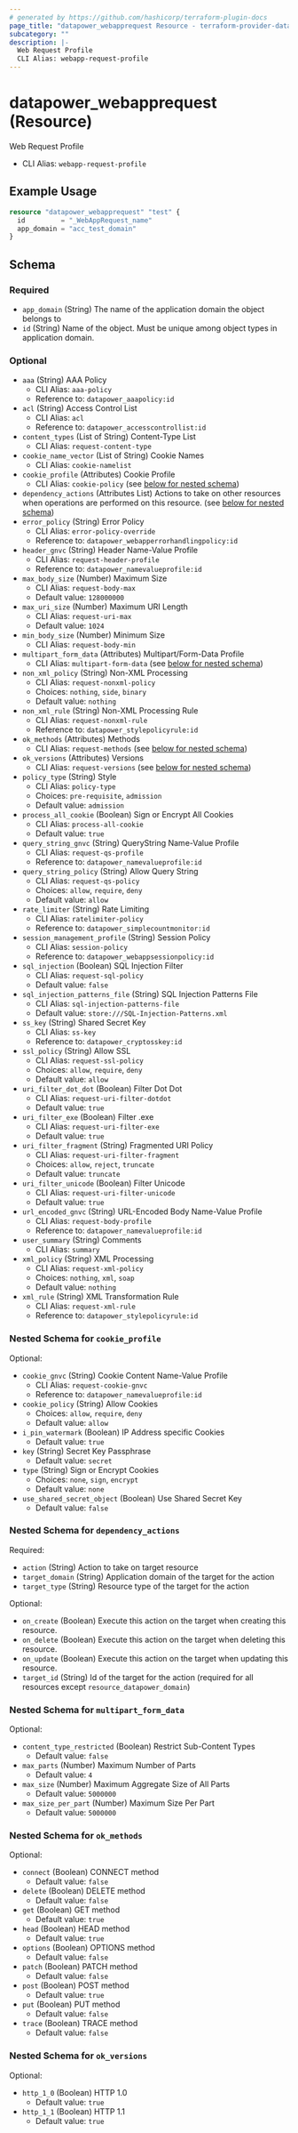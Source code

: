 ```yaml
---
# generated by https://github.com/hashicorp/terraform-plugin-docs
page_title: "datapower_webapprequest Resource - terraform-provider-datapower"
subcategory: ""
description: |-
  Web Request Profile
  CLI Alias: webapp-request-profile
---
```


# datapower_webapprequest (Resource)

Web Request Profile
  - CLI Alias: `webapp-request-profile`

## Example Usage

```terraform
resource "datapower_webapprequest" "test" {
  id         = "_WebAppRequest_name"
  app_domain = "acc_test_domain"
}
```

<!-- schema generated by tfplugindocs -->
## Schema

### Required

- `app_domain` (String) The name of the application domain the object belongs to
- `id` (String) Name of the object. Must be unique among object types in application domain.

### Optional

- `aaa` (String) AAA Policy
  - CLI Alias: `aaa-policy`
  - Reference to: `datapower_aaapolicy:id`
- `acl` (String) Access Control List
  - CLI Alias: `acl`
  - Reference to: `datapower_accesscontrollist:id`
- `content_types` (List of String) Content-Type List
  - CLI Alias: `request-content-type`
- `cookie_name_vector` (List of String) Cookie Names
  - CLI Alias: `cookie-namelist`
- `cookie_profile` (Attributes) Cookie Profile
  - CLI Alias: `cookie-policy` (see [below for nested schema](#nestedatt--cookie_profile))
- `dependency_actions` (Attributes List) Actions to take on other resources when operations are performed on this resource. (see [below for nested schema](#nestedatt--dependency_actions))
- `error_policy` (String) Error Policy
  - CLI Alias: `error-policy-override`
  - Reference to: `datapower_webapperrorhandlingpolicy:id`
- `header_gnvc` (String) Header Name-Value Profile
  - CLI Alias: `request-header-profile`
  - Reference to: `datapower_namevalueprofile:id`
- `max_body_size` (Number) Maximum Size
  - CLI Alias: `request-body-max`
  - Default value: `128000000`
- `max_uri_size` (Number) Maximum URI Length
  - CLI Alias: `request-uri-max`
  - Default value: `1024`
- `min_body_size` (Number) Minimum Size
  - CLI Alias: `request-body-min`
- `multipart_form_data` (Attributes) Multipart/Form-Data Profile
  - CLI Alias: `multipart-form-data` (see [below for nested schema](#nestedatt--multipart_form_data))
- `non_xml_policy` (String) Non-XML Processing
  - CLI Alias: `request-nonxml-policy`
  - Choices: `nothing`, `side`, `binary`
  - Default value: `nothing`
- `non_xml_rule` (String) Non-XML Processing Rule
  - CLI Alias: `request-nonxml-rule`
  - Reference to: `datapower_stylepolicyrule:id`
- `ok_methods` (Attributes) Methods
  - CLI Alias: `request-methods` (see [below for nested schema](#nestedatt--ok_methods))
- `ok_versions` (Attributes) Versions
  - CLI Alias: `request-versions` (see [below for nested schema](#nestedatt--ok_versions))
- `policy_type` (String) Style
  - CLI Alias: `policy-type`
  - Choices: `pre-requisite`, `admission`
  - Default value: `admission`
- `process_all_cookie` (Boolean) Sign or Encrypt All Cookies
  - CLI Alias: `process-all-cookie`
  - Default value: `true`
- `query_string_gnvc` (String) QueryString Name-Value Profile
  - CLI Alias: `request-qs-profile`
  - Reference to: `datapower_namevalueprofile:id`
- `query_string_policy` (String) Allow Query String
  - CLI Alias: `request-qs-policy`
  - Choices: `allow`, `require`, `deny`
  - Default value: `allow`
- `rate_limiter` (String) Rate Limiting
  - CLI Alias: `ratelimiter-policy`
  - Reference to: `datapower_simplecountmonitor:id`
- `session_management_profile` (String) Session Policy
  - CLI Alias: `session-policy`
  - Reference to: `datapower_webappsessionpolicy:id`
- `sql_injection` (Boolean) SQL Injection Filter
  - CLI Alias: `request-sql-policy`
  - Default value: `false`
- `sql_injection_patterns_file` (String) SQL Injection Patterns File
  - CLI Alias: `sql-injection-patterns-file`
  - Default value: `store:///SQL-Injection-Patterns.xml`
- `ss_key` (String) Shared Secret Key
  - CLI Alias: `ss-key`
  - Reference to: `datapower_cryptosskey:id`
- `ssl_policy` (String) Allow SSL
  - CLI Alias: `request-ssl-policy`
  - Choices: `allow`, `require`, `deny`
  - Default value: `allow`
- `uri_filter_dot_dot` (Boolean) Filter Dot Dot
  - CLI Alias: `request-uri-filter-dotdot`
  - Default value: `true`
- `uri_filter_exe` (Boolean) Filter .exe
  - CLI Alias: `request-uri-filter-exe`
  - Default value: `true`
- `uri_filter_fragment` (String) Fragmented URI Policy
  - CLI Alias: `request-uri-filter-fragment`
  - Choices: `allow`, `reject`, `truncate`
  - Default value: `truncate`
- `uri_filter_unicode` (Boolean) Filter Unicode
  - CLI Alias: `request-uri-filter-unicode`
  - Default value: `true`
- `url_encoded_gnvc` (String) URL-Encoded Body Name-Value Profile
  - CLI Alias: `request-body-profile`
  - Reference to: `datapower_namevalueprofile:id`
- `user_summary` (String) Comments
  - CLI Alias: `summary`
- `xml_policy` (String) XML Processing
  - CLI Alias: `request-xml-policy`
  - Choices: `nothing`, `xml`, `soap`
  - Default value: `nothing`
- `xml_rule` (String) XML Transformation Rule
  - CLI Alias: `request-xml-rule`
  - Reference to: `datapower_stylepolicyrule:id`

<a id="nestedatt--cookie_profile"></a>
### Nested Schema for `cookie_profile`

Optional:

- `cookie_gnvc` (String) Cookie Content Name-Value Profile
  - CLI Alias: `request-cookie-gnvc`
  - Reference to: `datapower_namevalueprofile:id`
- `cookie_policy` (String) Allow Cookies
  - Choices: `allow`, `require`, `deny`
  - Default value: `allow`
- `i_pin_watermark` (Boolean) IP Address specific Cookies
  - Default value: `true`
- `key` (String) Secret Key Passphrase
  - Default value: `secret`
- `type` (String) Sign or Encrypt Cookies
  - Choices: `none`, `sign`, `encrypt`
  - Default value: `none`
- `use_shared_secret_object` (Boolean) Use Shared Secret Key
  - Default value: `false`


<a id="nestedatt--dependency_actions"></a>
### Nested Schema for `dependency_actions`

Required:

- `action` (String) Action to take on target resource
- `target_domain` (String) Application domain of the target for the action
- `target_type` (String) Resource type of the target for the action

Optional:

- `on_create` (Boolean) Execute this action on the target when creating this resource.
- `on_delete` (Boolean) Execute this action on the target when deleting this resource.
- `on_update` (Boolean) Execute this action on the target when updating this resource.
- `target_id` (String) Id of the target for the action (required for all resources except `resource_datapower_domain`)


<a id="nestedatt--multipart_form_data"></a>
### Nested Schema for `multipart_form_data`

Optional:

- `content_type_restricted` (Boolean) Restrict Sub-Content Types
  - Default value: `false`
- `max_parts` (Number) Maximum Number of Parts
  - Default value: `4`
- `max_size` (Number) Maximum Aggregate Size of All Parts
  - Default value: `5000000`
- `max_size_per_part` (Number) Maximum Size Per Part
  - Default value: `5000000`


<a id="nestedatt--ok_methods"></a>
### Nested Schema for `ok_methods`

Optional:

- `connect` (Boolean) CONNECT method
  - Default value: `false`
- `delete` (Boolean) DELETE method
  - Default value: `false`
- `get` (Boolean) GET method
  - Default value: `true`
- `head` (Boolean) HEAD method
  - Default value: `true`
- `options` (Boolean) OPTIONS method
  - Default value: `false`
- `patch` (Boolean) PATCH method
  - Default value: `false`
- `post` (Boolean) POST method
  - Default value: `true`
- `put` (Boolean) PUT method
  - Default value: `false`
- `trace` (Boolean) TRACE method
  - Default value: `false`


<a id="nestedatt--ok_versions"></a>
### Nested Schema for `ok_versions`

Optional:

- `http_1_0` (Boolean) HTTP 1.0
  - Default value: `true`
- `http_1_1` (Boolean) HTTP 1.1
  - Default value: `true`
